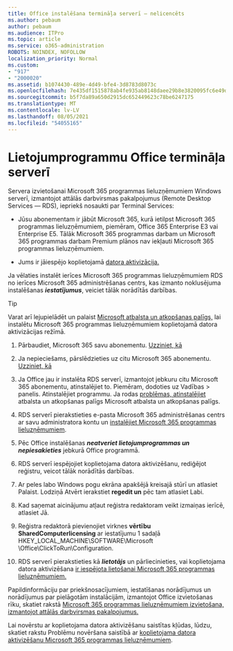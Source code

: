 ```yaml
---
title: Office instalēšana termināļa serverī — nelicencēts
ms.author: pebaum
author: pebaum
ms.audience: ITPro
ms.topic: article
ms.service: o365-administration
ROBOTS: NOINDEX, NOFOLLOW
localization_priority: Normal
ms.custom:
- "917"
- "2000020"
ms.assetid: b1074430-489e-4d49-bfe4-3d8783d8073c
ms.openlocfilehash: 7e435df1515878ab4fe935ab8148daee29b8e3820095fc6e49db45de4c6279db
ms.sourcegitcommit: b5f7da89a650d2915dc652449623c78be6247175
ms.translationtype: MT
ms.contentlocale: lv-LV
ms.lasthandoff: 08/05/2021
ms.locfileid: "54055165"
---
```

# <a name="installing-office-on-a-terminal-server"></a>Lietojumprogrammu Office termināļa serverī

Servera izvietošanai Microsoft 365 programmas lieluzņēmumiem Windows serverī, izmantojot attālās darbvirsmas pakalpojumus (Remote Desktop Services — RDS), iepriekš nosaukti par Terminal Services:
  
- Jūsu abonementam ir jābūt Microsoft 365, kurā ietilpst Microsoft 365 programmas lieluzņēmumiem, piemēram, Office 365 Enterprise E3 vai Enterprise E5. Tālāk Microsoft 365 programmas darbam un Microsoft 365 programmas darbam Premium plānos nav iekļauti Microsoft 365 programmas lieluzņēmumiem.

- Jums ir jāiespējo koplietojamā [datora aktivizācija.](https://docs.microsoft.com/DeployOffice/overview-shared-computer-activation)

Ja vēlaties instalēt ierīces Microsoft 365 programmas lieluzņēmumiem RDS no ierīces Microsoft 365 administrēšanas centrs, kas izmanto noklusējuma instalēšanas ***iestatījumus***, veiciet tālāk norādītās darbības.

> [!TIP]
> Varat arī lejupielādēt un palaist [Microsoft atbalsta un atkopšanas palīgs,](https://aka.ms/SaRA_OfficeSCA_M365Portal) lai instalētu Microsoft 365 programmas lieluzņēmumiem koplietojamā datora aktivizācijas režīmā.
  
1. Pārbaudiet, Microsoft 365 savu abonementu. [Uzziniet, kā](https://docs.microsoft.com/microsoft-365/admin/admin-overview/what-subscription-do-i-have)

2. Ja nepieciešams, pārslēdzieties uz citu Microsoft 365 abonementu. [Uzziniet, kā](https://docs.microsoft.com/microsoft-365/commerce/subscriptions/switch-to-a-different-plan)

3. Ja Office jau ir instalēta RDS serverī, izmantojot jebkuru citu Microsoft 365 abonementu, atinstalējiet to. Piemēram, dodoties uz Vadības \> panelis. Atinstalējiet programmu. Ja rodas [problēmas, atinstalējiet](https://aka.ms/SARA-OfficeUninstall-Alchemy) atbalsta un atkopšanas palīgs Microsoft atbalsta un atkopšanas palīgs.

4. RDS serverī pierakstieties e-pasta Microsoft 365 administrēšanas centrs ar savu administratora kontu un [instalējiet Microsoft 365 programmas lieluzņēmumiem](https://portal.office.com/OLS/MySoftware.aspx).

5. Pēc Office instalēšanas ***neatveriet lietojumprogrammas un nepiesakieties*** jebkurā Office programmā.

6. RDS serverī iespējojiet koplietojama datora aktivizēšanu, rediģējot reģistru, veicot tālāk norādītās darbības.

1. Ar peles labo Windows pogu ekrāna apakšējā kreisajā stūrī un atlasiet Palaist. Lodziņā Atvērt ierakstiet **regedit un** pēc tam atlasiet Labi.

2. Kad saņemat aicinājumu atļaut reģistra redaktoram veikt izmaiņas ierīcē, atlasiet Jā.

3. Reģistra redaktorā pievienojiet virknes **vērtību SharedComputerlicensing** ar iestatījumu 1 sadaļā HKEY_LOCAL_MACHINE\SOFTWARE\Microsoft \Office\ClickToRun\Configuration.

7. RDS serverī pierakstieties kā ***lietotājs*** un pārliecinieties, vai koplietojama datora aktivizēšana [ir iespējota lietošanai Microsoft 365 programmas lieluzņēmumiem.](https://docs.microsoft.com/DeployOffice/troubleshoot-shared-computer-activation#verify-that-activation-for-microsoft-365-apps-succeeded)

Papildinformāciju par priekšnosacījumiem, iestatīšanas norādījumus un norādījumus par pielāgotām instalācijām, izmantojot Office izvietošanas rīku, skatiet rakstā [Microsoft 365 programmas lieluzņēmumiem izvietošana, izmantojot attālās darbvirsmas pakalpojumus.](https://docs.microsoft.com/DeployOffice/deploy-microsoft-365-apps-remote-desktop-services)
  
Lai novērstu ar koplietojama datora aktivizēšanu saistītas kļūdas, lūdzu, skatiet rakstu Problēmu novēršana saistībā ar [koplietojama datora aktivizēšanu Microsoft 365 programmas lieluzņēmumiem](https://docs.microsoft.com/DeployOffice/troubleshoot-shared-computer-activation).
  